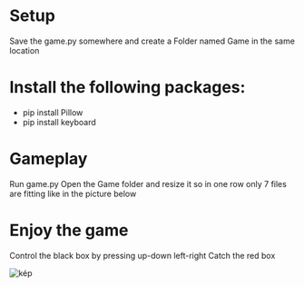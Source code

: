 # Setup
Save the game.py somewhere and create a Folder named Game in the same location

# Install the following packages:

- pip install Pillow
- pip install keyboard

# Gameplay
Run game.py
Open the Game folder and resize it so in one row only 7 files are fitting like in the picture below

# Enjoy the game

Control the black box by pressing up-down left-right
Catch the red box

![kép](https://github.com/Khealim/ExplorerGame/assets/83818858/e603e4ce-ae7f-4ce1-9ff0-c81d76cc0f72)
